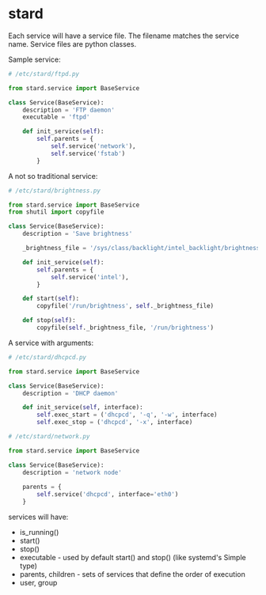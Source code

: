 # stard
Each service will have a service file. The filename matches the service name.
Service files are python classes.

Sample service:
```python
# /etc/stard/ftpd.py

from stard.service import BaseService

class Service(BaseService):
    description = 'FTP daemon'
    executable = 'ftpd'

    def init_service(self):
        self.parents = {
            self.service('network'),
            self.service('fstab')
        }
```

A not so traditional service:
```python
# /etc/stard/brightness.py

from stard.service import BaseService
from shutil import copyfile

class Service(BaseService):
    description = 'Save brightness'

    _brightness_file = '/sys/class/backlight/intel_backlight/brightness'

    def init_service(self):
        self.parents = {
            self.service('intel'),
        }

    def start(self):
        copyfile('/run/brightness', self._brightness_file)

    def stop(self):
        copyfile(self._brightness_file, '/run/brightness')
```

A service with arguments:
```python
# /etc/stard/dhcpcd.py

from stard.service import BaseService

class Service(BaseService):
    description = 'DHCP daemon'

    def init_service(self, interface):
        self.exec_start = ('dhcpcd', '-q', '-w', interface)
        self.exec_stop = ('dhcpcd', '-x', interface)

# /etc/stard/network.py

from stard.service import BaseService

class Service(BaseService):
    description = 'network node'
    
    parents = {
        self.service('dhcpcd', interface='eth0')
    }
```

services will have:

- is_running()
- start()
- stop()
- executable - used by default start() and stop() (like systemd's Simple type)
- parents, children - sets of services that define the order of execution
- user, group
